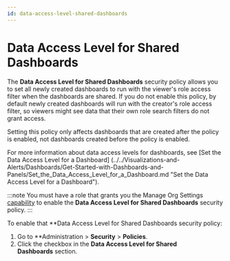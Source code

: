 ```yaml
---
id: data-access-level-shared-dashboards
---
```


# Data Access Level for Shared Dashboards

The **Data Access Level for Shared Dashboards** security policy allows you to set all newly created dashboards to run with the viewer's role access filter when the dashboards are shared. If you do not enable this policy, by default newly created dashboards will run with the creator's role access filter, so viewers might see data that their own role search filters do not grant access.

Setting this policy only affects dashboards that are created after the policy is enabled, not dashboards created before the policy is enabled.  
  
For more information about data access levels for dashboards, see [Set the Data Access Level for a Dashboard] (../../Visualizations-and-Alerts/Dashboards/Get-Started-with-Dashboards-and-Panels/Set_the_Data_Access_Level_for_a_Dashboard.md "Set the Data Access Level for a Dashboard").

:::note
You must have a role that grants you the Manage Org Settings [capability](../users-and-roles/roles/role-capabilities.md) to enable the **Data Access Level for Shared Dashboards** security
policy.
:::

To enable that **Data Access Level for Shared Dashboards security policy:

1. Go to **Administration \> **Security** \> **Policies**.
1. Click the checkbox in the **Data Access Level for Shared Dashboards** section.

 
